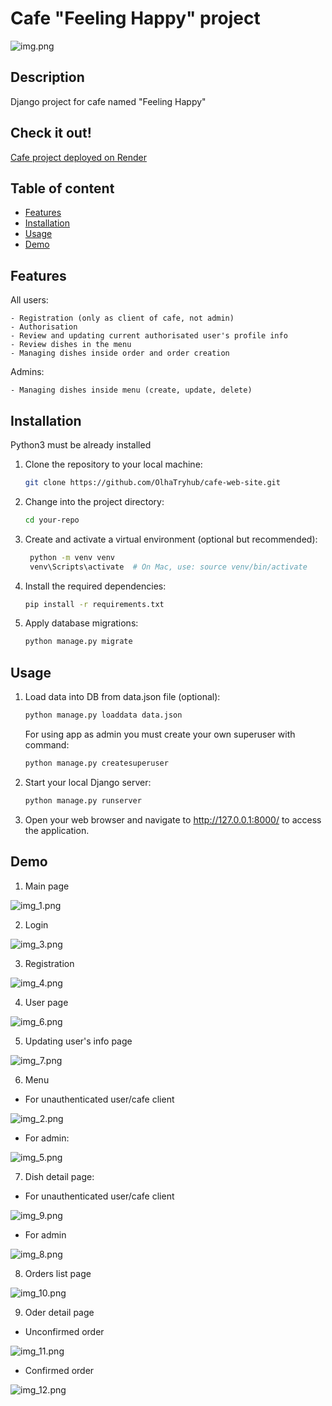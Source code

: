 # Cafe "Feeling Happy" project

![img.png](readme_images/img.png)

## Description

Django project for cafe named "Feeling Happy"

## Check it out!

[Cafe project deployed on Render](liiiiiiiiiiiiiiiiink)

## Table of content

- [Features](#features)
- [Installation](#installation)
- [Usage](#usage)
- [Demo](#demo)

## Features

All users:

    - Registration (only as client of cafe, not admin)
    - Authorisation
    - Review and updating current authorisated user's profile info
    - Review dishes in the menu
    - Managing dishes inside order and order creation

Admins:

    - Managing dishes inside menu (create, update, delete)

## Installation
Python3 must be already installed
1. Clone the repository to your local machine:
    ```bash
    git clone https://github.com/OlhaTryhub/cafe-web-site.git
    ```
2. Change into the project directory:
    ```bash
   cd your-repo
    ```
3. Create and activate a virtual environment (optional but recommended):
   ```bash
    python -m venv venv
    venv\Scripts\activate  # On Mac, use: source venv/bin/activate
   ```
4. Install the required dependencies:
    ```bash
    pip install -r requirements.txt 
    ```
5. Apply database migrations:
    ```bash
    python manage.py migrate
    ```
   
## Usage
1. Load data into DB from data.json file (optional):
    ```bash
    python manage.py loaddata data.json
    ```
   For using app as admin you must create your own superuser with command:
    ```bash
    python manage.py createsuperuser
    ```
2. Start your local Django server:
    ```bash
    python manage.py runserver
    ```
3. Open your web browser and navigate to http://127.0.0.1:8000/ to access the application.

## Demo

1. Main page

![img_1.png](readme_images/img_1.png)

2. Login

![img_3.png](readme_images/img_3.png)

3. Registration

![img_4.png](readme_images/img_4.png)

4. User page

![img_6.png](readme_images/img_6.png)

5. Updating user's info page

![img_7.png](readme_images/img_7.png)

6. Menu
- For unauthenticated user/cafe client

![img_2.png](readme_images/img_2.png)

- For admin:

![img_5.png](readme_images/img_5.png)

7. Dish detail page:

- For unauthenticated user/cafe client

![img_9.png](readme_images/img_9.png)

- For admin

![img_8.png](readme_images/img_8.png)

8. Orders list page

![img_10.png](readme_images/img_10.png)

9. Oder detail page

- Unconfirmed order

![img_11.png](readme_images/img_11.png)

- Confirmed order

![img_12.png](readme_images/img_12.png)


